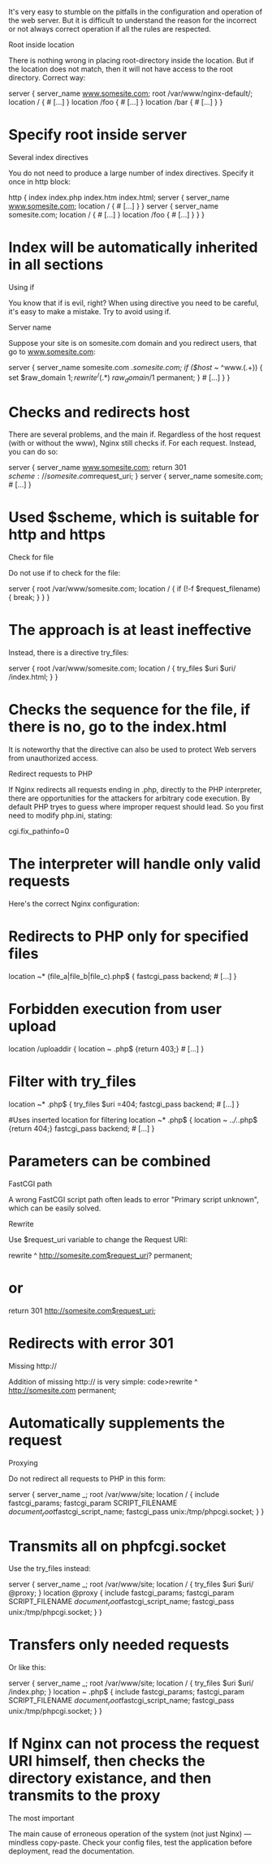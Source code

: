 It's very easy to stumble on the pitfalls in the configuration and operation of the web server. But it is difficult to understand the reason for the incorrect or not always correct operation if all the rules are respected.

Root inside location

There is nothing wrong in placing root-directory inside the location. But if the location does not match, then it will not have access to the root directory. Correct way:

server {
    server_name www.somesite.com;
    root /var/www/nginx-default/;
    location / {
        # [...]
    }
    location /foo {
        # [...]
    }
    location /bar {
        # [...]
    }
}
# Specify root inside server

Several index directives

You do not need to produce a large number of index directives. Specify it once in http block:

http {
    index index.php index.htm index.html;
    server {
        server_name www.somesite.com;
        location / {
            # [...]
        }
    }
    server {
        server_name somesite.com;
        location / {
            # [...]
        }
        location /foo {
            # [...]
        }
    }
}
# Index will be automatically inherited in all sections

Using if

You know that if is evil, right? When using directive you need to be careful, it's easy to make a mistake. Try to avoid using if.

Server name

Suppose your site is on somesite.com domain and you redirect users, that go to www.somesite.com:

server {
    server_name somesite.com *.somesite.com;
        if ($host ~* ^www\.(.+)) {
            set $raw_domain $1;
            rewrite ^/(.*)$ $raw_domain/$1 permanent;
        }
        # [...]
    }
}
# Checks and redirects host

There are several problems, and the main if. Regardless of the host request (with or without the www), Nginx still checks if. For each request. Instead, you can do so:

server {
    server_name www.somesite.com;
    return 301 $scheme://somesite.com$request_uri;
}
server {
    server_name somesite.com;
    # [...]
}
# Used $scheme, which is suitable for http and https

Check for file

Do not use if to check for the file:

server {
    root /var/www/somesite.com;
    location / {
        if (!-f $request_filename) {
            break;
        }
    }
}
# The approach is at least ineffective

Instead, there is a directive try_files:

server {
    root /var/www/somesite.com;
    location / {
        try_files $uri $uri/ /index.html;
    }
}
# Checks the sequence for the file, if there is no, go to the index.html

It is noteworthy that the directive can also be used to protect Web servers from unauthorized access.

Redirect requests to PHP

If Nginx redirects all requests ending in .php, directly to the PHP interpreter, there are opportunities for the attackers for arbitrary code execution. By default PHP tryes to guess where improper request should lead. So you first need to modify php.ini, stating:

cgi.fix_pathinfo=0
# The interpreter will handle only valid requests

Here's the correct Nginx configuration:

 # Redirects to PHP only for specified files
location ~* (file_a|file_b|file_c)\.php$ {
    fastcgi_pass backend;
    # [...]
}

 # Forbidden execution from user upload
location /uploaddir {
    location ~ \.php$ {return 403;}
    # [...]
}

 # Filter with try_files
location ~* \.php$ {
    try_files $uri =404;
    fastcgi_pass backend;
    # [...]
}

 #Uses inserted location for filtering
location ~* \.php$ {
    location ~ \..*/.*\.php$ {return 404;}
    fastcgi_pass backend;
    # [...]
}
# Parameters can be combined

FastCGI path

A wrong FastCGI script path often leads to error "Primary script unknown", which can be easily solved.

Rewrite

Use $request_uri variable to change the Request URI:

rewrite ^ http://somesite.com$request_uri? permanent;

# or
return 301 http://somesite.com$request_uri;
# Redirects with error 301

Missing http://

Addition of missing http:// is very simple: code>rewrite ^ http://somesite.com permanent;

# Automatically supplements the request

Proxying

Do not redirect all requests to PHP in this form:

server {
    server_name _;
    root /var/www/site;
    location / {
        include fastcgi_params;
        fastcgi_param SCRIPT_FILENAME $document_root$fastcgi_script_name;
        fastcgi_pass unix:/tmp/phpcgi.socket;
    }
}
# Transmits all on phpfcgi.socket

Use the try_files instead:

server {
    server_name _;
    root /var/www/site;
    location / {
        try_files $uri $uri/ @proxy;
    }
    location @proxy {
        include fastcgi_params;
        fastcgi_param SCRIPT_FILENAME $document_root$fastcgi_script_name;
        fastcgi_pass unix:/tmp/phpcgi.socket;
    }
}
# Transfers only needed requests

Or like this:

server {
    server_name _;
    root /var/www/site;
    location / {
        try_files $uri $uri/ /index.php;
    }
    location ~ \.php$ {
        include fastcgi_params;
        fastcgi_param SCRIPT_FILENAME $document_root$fastcgi_script_name;
        fastcgi_pass unix:/tmp/phpcgi.socket;
    }
}
# If Nginx can not process the request URI himself, then checks the directory existance, and then transmits to the proxy

The most important

The main cause of erroneous operation of the system (not just Nginx) — mindless copy-paste. Check your config files, test the application before deployment, read the documentation.